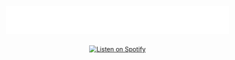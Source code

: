 <h1 align="center">
  <img src="https://github.com/KahlerYasla/KahlerYasla/blob/main/name.svg" alt="Your Name" />
</h1>

<p align="center">
  <a href="https://open.spotify.com/track/4JqP7JwWNG8I7xY40E6IWh">
    <img src="https://img.shields.io/badge/Listen%20on-Spotify-1DB954?style=for-the-badge&logo=spotify&logoColor=white" alt="Listen on Spotify" />
  </a>
</p>
